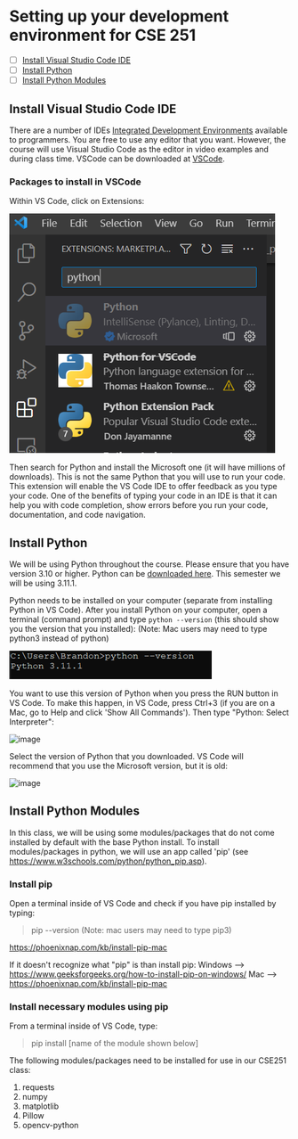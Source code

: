 # Setting up your development environment for CSE 251

- [ ] [Install Visual Studio Code IDE](#install-vscode)
- [ ] [Install Python](#install-python)
- [ ] [Install Python Modules](#install-modules)

## <a name="install-vscode">Install Visual Studio Code IDE
There are a number of IDEs [Integrated Development Environments](https://en.wikipedia.org/wiki/Integrated_development_environment) available to programmers. You are free to use any editor that you want.  However, the course will use Visual Studio Code as the editor in video examples and during class time.  VSCode can be downloaded at [VSCode](https://code.visualstudio.com).

### Packages to install in VSCode 

Within VS Code, click on Extensions:

![image](vscode-extensions.PNG)

Then search for Python and install the Microsoft one (it will have millions of downloads). This is not the same Python that you will use to run your code. This extension will enable the VS Code IDE to offer feedback as you type your code. One of the benefits of typing your code in an IDE is that it can help you with code completion, show errors before you run your code, documentation, and code navigation. 

## <a name="install-python"></a>**Install Python**
We will be using Python throughout the course. Please ensure that you have version 3.10 or higher.  Python can be [downloaded here](python.org). This semester we will be using 3.11.1.

Python needs to be installed on your computer (separate from installing Python in VS Code). After you install Python on your computer, open a terminal (command prompt) 
and type `python --version` (this should show you the version that you installed):
(Note: Mac users may need to type python3 instead of python)

![image](python-version.png)

You want to use this version of Python when you press the RUN button in VS Code. To make this happen, in VS Code, press Ctrl+3 (if you are on a Mac, go to Help and click 'Show All Commands'). Then type "Python: Select Interpreter":

![image](https://user-images.githubusercontent.com/8828821/207205249-efb963f1-b62a-4672-9534-5b722febd847.png)

Select the version of Python that you downloaded. VS Code will recommend that you use the Microsoft version, but it is old:

![image](https://user-images.githubusercontent.com/8828821/207205435-745e1eba-bb2d-46c7-9510-c4ce0e193feb.png)

## <a name="install-modules"></a> **Install Python Modules**
In this class, we will be using some modules/packages that do not come installed by default with the base Python install. To install modules/packages in python, we will use an app called 'pip' (see https://www.w3schools.com/python/python_pip.asp). 

### Install pip
Open a terminal inside of VS Code and check if you have pip installed by typing:
>pip --version
(Note: mac users may need to type pip3)

https://phoenixnap.com/kb/install-pip-mac

If it doesn't recognize what "pip" is than install pip:
Windows --> https://www.geeksforgeeks.org/how-to-install-pip-on-windows/
Mac --> https://phoenixnap.com/kb/install-pip-mac

### Install necessary modules using pip
From a terminal inside of VS Code, type:
>pip install [name of the module shown below]

The following modules/packages need to be installed for use in our CSE251 class:
1. requests 
2. numpy
3. matplotlib
4. Pillow
5. opencv-python
